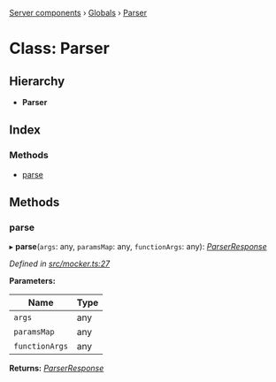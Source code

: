 [Server components](../README.md) › [Globals](../globals.md) › [Parser](parser.md)

# Class: Parser

## Hierarchy

* **Parser**

## Index

### Methods

* [parse](parser.md#parse)

## Methods

###  parse

▸ **parse**(`args`: any, `paramsMap`: any, `functionArgs`: any): *[ParserResponse](parserresponse.md)*

*Defined in [src/mocker.ts:27](https://github.com/nodulusteam/methodus.dev/blob/a3e1495/modules/platform/server/src/mocker.ts#L27)*

**Parameters:**

Name | Type |
------ | ------ |
`args` | any |
`paramsMap` | any |
`functionArgs` | any |

**Returns:** *[ParserResponse](parserresponse.md)*
